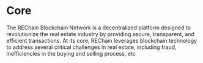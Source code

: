 # Core
The REChain Blockchain Network is a decentralized platform designed to revolutionize the real estate industry by providing secure, transparent, and efficient transactions. At its core, REChain leverages blockchain technology to address several critical challenges in real estate, including fraud, inefficiencies in the buying and selling process, etc
